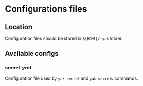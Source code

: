 # Configurations files

## Location
Configuration files should be stored in `${HOME}/.yak` folder.

## Available configs

### secret.yml
Configuration file used by `yak secret` and `yak-secrets` commands.
